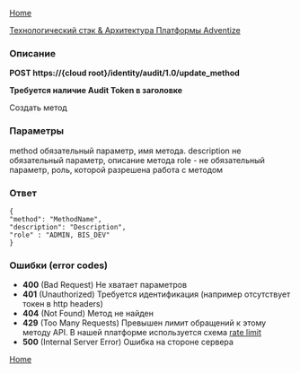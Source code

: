 [Home](../README.md)

[Технологический стэк & Архитектура Платформы Adventize](https://github.com/WiseWaveCorporationLimited/platform-architecture/blob/master/README.md)

### Описание


**POST   https://{cloud root}/identity/audit/1.0/update_method**

**Требуется наличие Audit Token в заголовке**

Создать метод

### Параметры

method обязательный параметр, имя метода.
description не обязательный параметр, описание метода
role - не обязательный параметр, роль, которой разрешена работа с методом


### Ответ
````
{
"method": "MethodName",
"description": "Description",
"role" : "ADMIN, BIS_DEV"
}
````
### Ошибки (error codes)

* **400** (Bad Request) Не хватает параметров
* **401** (Unauthorized) Требуется идентификация (например отсутствует токен в http headers)
* **404** (Not Found) Метод не найден
* **429** (Too Many Requests) Превышен лимит обращений к этому методу API. В нашей платформе используется схема [rate limit](http://en.wikipedia.org/wiki/Rate_limiting)
* **500** (Internal Server Error) Ошибка на стороне сервера


[Home](../README.md)
